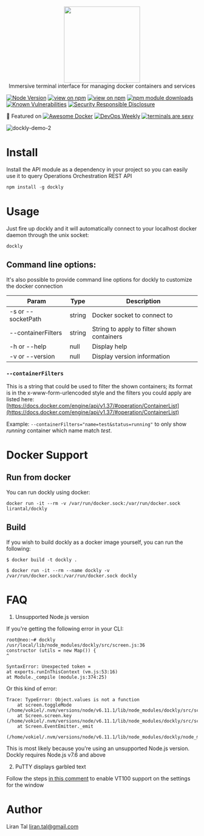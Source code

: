 <p align="center">
	<br>
  <img width="200" src="https://user-images.githubusercontent.com/316371/28937414-67ee5ffa-7893-11e7-95f9-5059cacf9170.png">
	<br>
 Immersive terminal interface for managing docker containers and services
</p>


[![Node Version](https://img.shields.io/badge/node-%3E=7.6.0-brightgreen.svg)]()
[![view on npm](http://img.shields.io/npm/v/dockly.svg)](https://www.npmjs.org/package/dockly)
[![view on npm](http://img.shields.io/npm/l/dockly.svg)](https://www.npmjs.org/package/dockly)
[![npm module downloads](http://img.shields.io/npm/dt/dockly.svg)](https://www.npmjs.org/package/dockly)
[![Known Vulnerabilities](https://snyk.io/test/npm/dockly/badge.svg)](https://snyk.io/test/npm/dockly)
[![Security Responsible Disclosure](https://img.shields.io/badge/Security-Responsible%20Disclosure-yellow.svg)](./SECURITY.md
)

🌟 Featured on [![Awesome Docker](https://cdn.rawgit.com/sindresorhus/awesome/d7305f38d29fed78fa85652e3a63e154dd8e8829/media/badge.svg)](https://github.com/veggiemonk/awesome-docker) [![DevOps Weekly](https://img.shields.io/badge/DevOpsWeekly-%F0%9F%95%B6-yellow.svg
)](http://devopsweekly.com) 
[![terminals are sexy](https://img.shields.io/badge/TerminalsAreSexy-%F0%9F%92%BB-green.svg
)](https://github.com/k4m4/terminals-are-sexy) 



![dockly-demo-2](https://cloud.githubusercontent.com/assets/316371/25682867/c5212216-3027-11e7-8f36-72d38516d2af.gif)

# Install
Install the API module as a dependency in your project so you can easily use it to query Operations Orchestration REST API

```javascript
npm install -g dockly
```

# Usage

Just fire up dockly and it will automatically connect to your localhost docker daemon through the unix socket:

```
dockly
```

## Command line options:

It's also possible to provide command line options for dockly to customize the docker connection

| Param | Type | Description |
| --- | --- | --- |
| -s or --socketPath | string | Docker socket to connect to |
| --containerFilters | string | String to apply to filter shown containers |
| -h or --help | null | Display help |
| -v or --version | null | Display version information |

### `--containerFilters`

This is a string that could be used to filter the shown containers;
its format is in the x-www-form-urlencoded style and the filters you could apply are listed here: [https://docs.docker.com/engine/api/v1.37/#operation/ContainerList](https://docs.docker.com/engine/api/v1.37/#operation/ContainerList)

Example: `--containerFilters="name=test&status=running"` to only show *running* container which name match *test*.

# Docker Support

## Run from docker

You can run dockly using docker:

```
docker run -it --rm -v /var/run/docker.sock:/var/run/docker.sock lirantal/dockly
```


## Build

If you wish to build dockly as a docker image yourself, you can run the following:

```
$ docker build -t dockly .

$ docker run -it --rm --name dockly -v /var/run/docker.sock:/var/run/docker.sock dockly
```

# FAQ

1. Unsupported Node.js version

If you're getting the following error in your CLI:
```
root@neo:~# dockly
/usr/local/lib/node_modules/dockly/src/screen.js:36
constructor (utils = new Map()) {
^

SyntaxError: Unexpected token =
at exports.runInThisContext (vm.js:53:16)
at Module._compile (module.js:374:25)
```

Or this kind of error:
```
Trace: TypeError: Object.values is not a function                                                                                                            
    at screen.toggleMode (/home/vokiel/.nvm/versions/node/v6.11.1/lib/node_modules/dockly/src/screen.js:149:35)
    at Screen.screen.key (/home/vokiel/.nvm/versions/node/v6.11.1/lib/node_modules/dockly/src/screen.js:190:12)
    at Screen.EventEmitter._emit
    (/home/vokiel/.nvm/versions/node/v6.11.1/lib/node_modules/dockly/node_modules/blessed/lib/events.js:98:20)
```

This is most likely because you're using an unsupported Node.js version.
Dockly requires Node.js v7.6 and above

2. PuTTY displays garbled text

Follow the steps [in this comment](https://github.com/lirantal/dockly/issues/50#issuecomment-536190949) to enable VT100 support on the settings for the window


# Author
Liran Tal <liran.tal@gmail.com>
